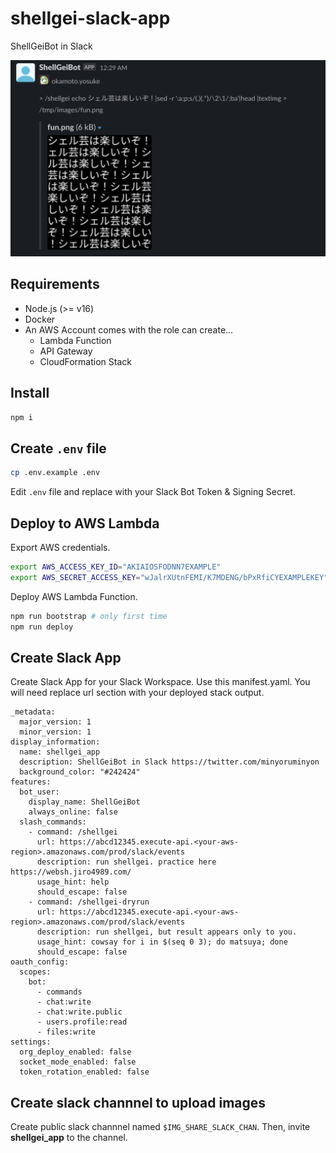 # shellgei-slack-app

ShellGeiBot in Slack

![running example](_images/ngram-example.png)

## Requirements

- Node.js (>= v16)
- Docker
- An AWS Account comes with the role can create...
  - Lambda Function
  - API Gateway
  - CloudFormation Stack

## Install

```sh
npm i
```

## Create `.env` file

```sh
cp .env.example .env
```

Edit `.env` file and replace with your Slack Bot Token & Signing Secret.

## Deploy to AWS Lambda

Export AWS credentials.

```sh
export AWS_ACCESS_KEY_ID="AKIAIOSFODNN7EXAMPLE"
export AWS_SECRET_ACCESS_KEY="wJalrXUtnFEMI/K7MDENG/bPxRfiCYEXAMPLEKEY"
```

Deploy AWS Lambda Function.

```sh
npm run bootstrap # only first time
npm run deploy
```

## Create Slack App

Create Slack App for your Slack Workspace.
Use this manifest.yaml.
You will need replace url section with your deployed stack output.

```yaml:manifest-example
_metadata:
  major_version: 1
  minor_version: 1
display_information:
  name: shellgei_app
  description: ShellGeiBot in Slack https://twitter.com/minyoruminyon
  background_color: "#242424"
features:
  bot_user:
    display_name: ShellGeiBot
    always_online: false
  slash_commands:
    - command: /shellgei
      url: https://abcd12345.execute-api.<your-aws-region>.amazonaws.com/prod/slack/events
      description: run shellgei. practice here https://websh.jiro4989.com/
      usage_hint: help
      should_escape: false
    - command: /shellgei-dryrun
      url: https://abcd12345.execute-api.<your-aws-region>.amazonaws.com/prod/slack/events
      description: run shellgei, but result appears only to you.
      usage_hint: cowsay for i in $(seq 0 3); do matsuya; done
      should_escape: false
oauth_config:
  scopes:
    bot:
      - commands
      - chat:write
      - chat:write.public
      - users.profile:read
      - files:write
settings:
  org_deploy_enabled: false
  socket_mode_enabled: false
  token_rotation_enabled: false
```

## Create slack channnel to upload images

Create public slack channnel named `$IMG_SHARE_SLACK_CHAN`.
Then, invite **shellgei_app** to the channel.
